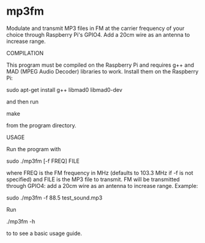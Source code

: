 mp3fm
=====

Modulate and transmit MP3 files in FM at the carrier frequency of your choice through Raspberry Pi's GPIO4. Add a 20cm wire as an antenna to increase range.

COMPILATION

This program must be compiled on the Raspberry Pi and requires g++ and MAD (MPEG Audio Decoder) libraries to work. Install them on the Raspberry Pi:

sudo apt-get install g++ libmad0 libmad0-dev

and then run

make

from the program directory.

USAGE

Run the program with

sudo ./mp3fm [-f FREQ] FILE

where FREQ is the FM frequency in MHz (defaults to 103.3 MHz if -f is not specified) and FILE is the MP3 file to transmit. FM will be transmitted through GPIO4: add a 20cm wire as an antenna to increase range.
Example:

sudo ./mp3fm -f 88.5 test_sound.mp3

Run

./mp3fm -h

to to see a basic usage guide.

